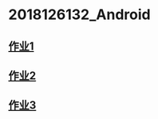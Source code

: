 # 2018126132_Android

## [作业1](https://github.com/1215232494/2018126132_Android/tree/master/Homeworks_1)

## [作业2](https://github.com/1215232494/2018126132_Android/tree/master/Homeworks_2)

## [作业3](https://github.com/1215232494/2018126132_Android/tree/master/Homeworks_3)